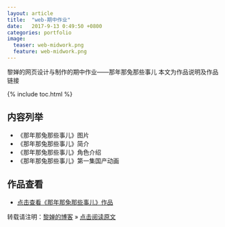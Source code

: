 ```yaml
---
layout: article
title:  "web-期中作业"
date:   2017-9-13 0:49:50 +0800
categories: portfolio
image:
  teaser: web-midwork.png
  feature: web-midwork.png
---
```


黎婵的网页设计与制作的期中作业——那年那兔那些事儿
本文为作品说明及作品链接

{% include toc.html %}

## 内容列举
- 《那年那兔那些事儿》图片
- 《那年那兔那些事儿》简介
- 《那年那兔那些事儿》角色介绍
- 《那年那兔那些事儿》第一集国产动画

## 作品查看
- <a href="https://cherrylichan.github.io/portfolio/Mid-termWebAssignment" target="_blank">点击查看《那年那兔那些事儿》作品</a>


转载请注明：[黎婵的博客](https://cherrylichan.github.io/) » [点击阅读原文](https://cherrylichan.github.io/portfolio/web-期中作业/)
